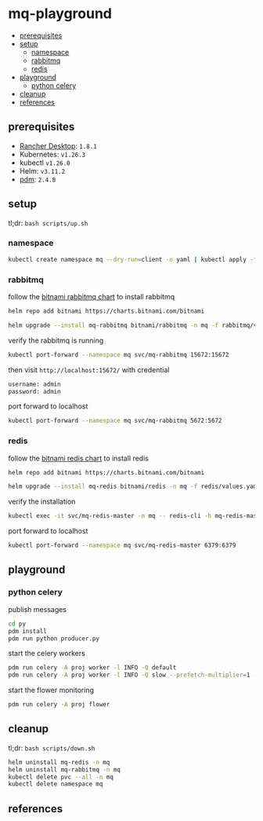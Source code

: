 # mq-playground <!-- omit in toc -->

- [prerequisites](#prerequisites)
- [setup](#setup)
  - [namespace](#namespace)
  - [rabbitmq](#rabbitmq)
  - [redis](#redis)
- [playground](#playground)
  - [python celery](#python-celery)
- [cleanup](#cleanup)
- [references](#references)

## prerequisites

- [Rancher Desktop](https://github.com/rancher-sandbox/rancher-desktop): `1.8.1`
- Kubernetes: `v1.26.3`
- kubectl `v1.26.0`
- Helm: `v3.11.2`
- [pdm](https://github.com/pdm-project/pdm): `2.4.8`

## setup

tl;dr: `bash scripts/up.sh`

### namespace

```sh
kubectl create namespace mq --dry-run=client -o yaml | kubectl apply -f -
```

### rabbitmq

follow the [bitnami rabbitmq chart](https://github.com/bitnami/charts/tree/master/bitnami/rabbitmq) to install rabbitmq

```sh
helm repo add bitnami https://charts.bitnami.com/bitnami
```

```sh
helm upgrade --install mq-rabbitmq bitnami/rabbitmq -n mq -f rabbitmq/values.yaml
```

verify the rabbitmq is running

```sh
kubectl port-forward --namespace mq svc/mq-rabbitmq 15672:15672
```

then visit `http://localhost:15672/` with credential

```sh
username: admin
password: admin
```

port forward to localhost

```sh
kubectl port-forward --namespace mq svc/mq-rabbitmq 5672:5672
```

### redis

follow the [bitnami redis chart](https://github.com/bitnami/charts/tree/master/bitnami/redis) to install redis

```sh
helm repo add bitnami https://charts.bitnami.com/bitnami
```

```sh
helm upgrade --install mq-redis bitnami/redis -n mq -f redis/values.yaml
```

verify the installation

```sh
kubectl exec -it svc/mq-redis-master -n mq -- redis-cli -h mq-redis-master -a admin_password scan 0
```

port forward to localhost

```sh
kubectl port-forward --namespace mq svc/mq-redis-master 6379:6379
```

## playground

### python celery

publish messages

```sh
cd py
pdm install
pdm run python producer.py
```

start the celery workers

```sh
pdm run celery -A proj worker -l INFO -Q default
pdm run celery -A proj worker -l INFO -Q slow --prefetch-multiplier=1 --concurrency=1
```

start the flower monitoring

```sh
pdm run celery -A proj flower
```

## cleanup

tl;dr: `bash scripts/down.sh`

```sh
helm uninstall mq-redis -n mq
helm uninstall mq-rabbitmq -n mq
kubectl delete pvc --all -n mq
kubectl delete namespace mq
```

## references
